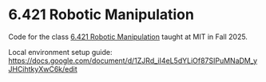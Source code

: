 # 6.421 Robotic Manipulation

Code for the class [6.421 Robotic Manipulation](https://manipulation.mit.edu/Fall2025) taught at MIT in Fall 2025.

Local environment setup guide: https://docs.google.com/document/d/1ZJRd_iI4eL5dYLiOf87SIPuMNaDM_yJHCihtkyXwC6k/edit
